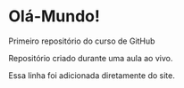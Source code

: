 # Olá-Mundo!
 Primeiro repositório do curso de GitHub

 Repositório criado durante uma aula ao vivo.

Essa linha foi adicionada diretamente do site. 
